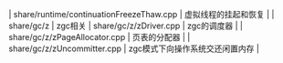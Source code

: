 | share/runtime/continuationFreezeThaw.cpp | 虚拟线程的挂起和恢复 |
| share/gc/z | zgc相关
| share/gc/z/zDriver.cpp | zgc的调度器 |
| share/gc/z/zPageAllocator.cpp | 页表的分配器 |
| share/gc/z/zUncommitter.cpp | zgc模式下向操作系统交还闲置内存 |